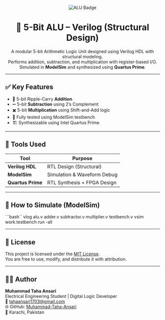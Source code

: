 <p align="center">
  <img src="https://img.shields.io/badge/Verilog-5bit--ALU-blueviolet?style=for-the-badge&logo=verilog&logoColor=white" alt="ALU Badge"/>
</p>

<h1 align="center">🔢 5-Bit ALU – Verilog (Structural Design)</h1> 

<p align="center">
  A modular 5-bit Arithmetic Logic Unit designed using Verilog HDL with structural modeling. <br>
  Performs addition, subtraction, and multiplication with register-based I/O. <br>
  Simulated in <strong>ModelSim</strong> and synthesized using <strong>Quartus Prime</strong>.
</p>

---

## ✅ Key Features

- 🔢 5-bit Ripple-Carry **Addition**
- ➖ 5-bit **Subtraction** using 2’s Complement
- ✖️ 5-bit **Multiplication** using Shift-and-Add logic
- 🧪 Fully tested using ModelSim testbench
- 🏗️ Synthesizable using Intel Quartus Prime

---

## 🔧 Tools Used

| Tool            | Purpose                      |
|-----------------|------------------------------|
| **Verilog HDL** | RTL Design (Structural)      |
| **ModelSim**    | Simulation & Waveform Debug  |
| **Quartus Prime** | RTL Synthesis + FPGA Design |

---

## 🧪 How to Simulate (ModelSim)

```bash``
vlog alu.v adder.v subtractor.v multiplier.v testbench.v
vsim work.testbench
run -all

---

## 📜 License

This project is licensed under the [MIT License](LICENSE).  
You are free to use, modify, and distribute it with attribution.

---

## 👨‍💻 Author

**Muhammad Taha Ansari**  
Electrical Engineering Student | Digital Logic Developer  
📧 tahaansari1703@gmail.com  
🌐 GitHub: [Muhammad-Taha-Ansari](https://github.com/Muhammad-Taha-Ansari)  
📍 Karachi, Pakistan
